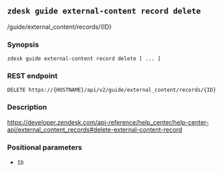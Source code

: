 ## `zdesk guide external-content record delete`

/guide/external_content/records/{ID}

### Synopsis

    zdesk guide external-content record delete [ ... ]

### REST endpoint

    DELETE https://{HOSTNAME}/api/v2/guide/external_content/records/{ID}

### Description

https://developer.zendesk.com/api-reference/help_center/help-center-api/external_content_records#delete-external-content-record

### Positional parameters

* `ID`

